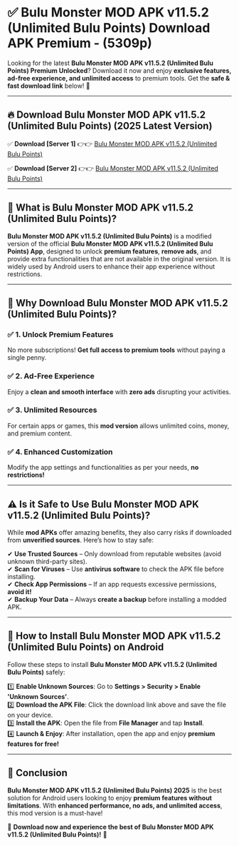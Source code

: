 
# ✅ Bulu Monster MOD APK v11.5.2 (Unlimited Bulu Points) Download APK Premium -  (5309p) 

Looking for the latest **Bulu Monster MOD APK v11.5.2 (Unlimited Bulu Points) Premium Unlocked**? Download it now and enjoy **exclusive features, ad-free experience, and unlimited access** to premium tools. Get the **safe & fast download link** below! 🚀

---

## 🔥 Download Bulu Monster MOD APK v11.5.2 (Unlimited Bulu Points) (2025 Latest Version)

✅ **Download [Server 1]** 👉👉 [Bulu Monster MOD APK v11.5.2 (Unlimited Bulu Points) ](https://apkcomod.com?title=Bulu_Monster_MOD_APK_v11.5.2_(Unlimited_Bulu_Points))  

✅ **Download [Server 2]** 👉👉 [Bulu Monster MOD APK v11.5.2 (Unlimited Bulu Points) ](https://apkcomod.com?title=Bulu_Monster_MOD_APK_v11.5.2_(Unlimited_Bulu_Points))  


---

## 📌 What is Bulu Monster MOD APK v11.5.2 (Unlimited Bulu Points)?

**Bulu Monster MOD APK v11.5.2 (Unlimited Bulu Points)** is a modified version of the official **Bulu Monster MOD APK v11.5.2 (Unlimited Bulu Points) App**, designed to unlock **premium features**, **remove ads**, and provide extra functionalities that are not available in the original version. It is widely used by Android users to enhance their app experience without restrictions.

---

## 🌟 Why Download Bulu Monster MOD APK v11.5.2 (Unlimited Bulu Points)?

### ✅ 1. Unlock Premium Features
No more subscriptions! **Get full access to premium tools** without paying a single penny.

### ✅ 2. Ad-Free Experience
Enjoy a **clean and smooth interface** with **zero ads** disrupting your activities.

### ✅ 3. Unlimited Resources
For certain apps or games, this **mod version** allows unlimited coins, money, and premium content.

### ✅ 4. Enhanced Customization
Modify the app settings and functionalities as per your needs, **no restrictions!**

---

## ⚠️ Is it Safe to Use Bulu Monster MOD APK v11.5.2 (Unlimited Bulu Points)?

While **mod APKs** offer amazing benefits, they also carry risks if downloaded from **unverified sources**. Here’s how to stay safe:

✔ **Use Trusted Sources** – Only download from reputable websites (avoid unknown third-party sites).  
✔ **Scan for Viruses** – Use **antivirus software** to check the APK file before installing.  
✔ **Check App Permissions** – If an app requests excessive permissions, **avoid it!**  
✔ **Backup Your Data** – Always **create a backup** before installing a modded APK.

---

## 📲 How to Install Bulu Monster MOD APK v11.5.2 (Unlimited Bulu Points) on Android

Follow these steps to install **Bulu Monster MOD APK v11.5.2 (Unlimited Bulu Points)** safely:

1️⃣ **Enable Unknown Sources**: Go to **Settings > Security > Enable 'Unknown Sources'**.  
2️⃣ **Download the APK File**: Click the download link above and save the file on your device.  
3️⃣ **Install the APK**: Open the file from **File Manager** and tap **Install**.  
4️⃣ **Launch & Enjoy**: After installation, open the app and enjoy **premium features for free!**

---

## 🚀 Conclusion

**Bulu Monster MOD APK v11.5.2 (Unlimited Bulu Points) 2025** is the best solution for Android users looking to enjoy **premium features without limitations**. With **enhanced performance, no ads, and unlimited access**, this mod version is a must-have!

🔻 **Download now and experience the best of Bulu Monster MOD APK v11.5.2 (Unlimited Bulu Points)!** 🔻

